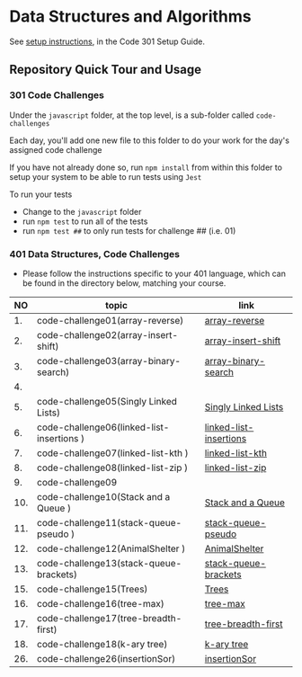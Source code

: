 # Data Structures and Algorithms

See [setup instructions](https://codefellows.github.io/setup-guide/code-301/3-code-challenges), in the Code 301 Setup Guide.

## Repository Quick Tour and Usage

### 301 Code Challenges

Under the `javascript` folder, at the top level, is a sub-folder called `code-challenges`

Each day, you'll add one new file to this folder to do your work for the day's assigned code challenge

If you have not already done so, run `npm install` from within this folder to setup your system to be able to run tests using `Jest`

To run your tests

- Change to the `javascript` folder
- run `npm test` to run all of the tests
- run `npm test ##` to only run tests for challenge ## (i.e. 01)

### 401 Data Structures, Code Challenges

- Please follow the instructions specific to your 401 language, which can be 
found in the directory below, matching your course.


|  NO  |topic            |  link             |
|  -  | - | - |
| 1.  | code-challenge01(array-reverse) | [array-reverse](https://github.com/marwanrawshedh/data-structures-and-algorithms/blob/main/javascript-401/code-challenge01/README.md) |
| 2.  | code-challenge02(array-insert-shift) |  [array-insert-shift](https://github.com/marwanrawshedh/data-structures-and-algorithms/blob/main/javascript-401/code-challenge02/README.md) |
| 3.  | code-challenge03(array-binary-search)  | [array-binary-search](https://github.com/marwanrawshedh/data-structures-and-algorithms/blob/main/javascript-401/code-challenge03/README.md)  |
| 4.  |   |   |
| 5.  |  code-challenge05(Singly Linked Lists) | [Singly Linked Lists](https://github.com/marwanrawshedh/data-structures-and-algorithms/blob/main/javascript-401/code-challenge05/README.md)  |
| 6.  | code-challenge06(linked-list-insertions ) | [linked-list-insertions](https://github.com/marwanrawshedh/data-structures-and-algorithms/blob/main/javascript-401/code-challenge06/README.md)   |
| 7.  | code-challenge07(linked-list-kth ) | [linked-list-kth](https://github.com/marwanrawshedh/data-structures-and-algorithms/blob/main/javascript-401/code-challenge07/README.md)   |
| 8.  | code-challenge08(linked-list-zip ) | [linked-list-zip](https://github.com/marwanrawshedh/data-structures-and-algorithms/blob/main/javascript-401/code-challenge08/README.md)   |
| 9.  | code-challenge09 |    |
| 10.  | code-challenge10(Stack and a Queue ) | [Stack and a Queue](https://github.com/marwanrawshedh/data-structures-and-algorithms/blob/main/javascript-401/code-challenge10/README.md)   |
| 11.  | code-challenge11(stack-queue-pseudo ) | [stack-queue-pseudo](https://github.com/marwanrawshedh/data-structures-and-algorithms/blob/main/javascript-401/code-challenge11/README.md)   |
| 12.  | code-challenge12(AnimalShelter ) | [AnimalShelter](https://github.com/marwanrawshedh/data-structures-and-algorithms/blob/main/javascript-401/code-challenge12/README.md)   |
| 13.  | code-challenge13(stack-queue-brackets) | [stack-queue-brackets](https://github.com/marwanrawshedh/data-structures-and-algorithms/blob/main/javascript-401/code-challenge13/README.md)   |
| 15.  | code-challenge15(Trees) | [Trees](https://github.com/marwanrawshedh/data-structures-and-algorithms/blob/main/javascript-401/code-challenge15/README.md)   |
| 16.  | code-challenge16(tree-max) | [tree-max](https://github.com/marwanrawshedh/data-structures-and-algorithms/blob/main/javascript-401/code-challenge16/README.md)   |
| 17.  | code-challenge17(tree-breadth-first) | [tree-breadth-first](https://github.com/marwanrawshedh/data-structures-and-algorithms/blob/main/javascript-401/code-challenge17/README.md)   |
| 18.  | code-challenge18(k-ary tree) | [k-ary tree](https://github.com/marwanrawshedh/data-structures-and-algorithms/blob/main/javascript-401/code-challenge18/README.md)   |
| 26.  | code-challenge26(insertionSor) | [insertionSor](https://github.com/marwanrawshedh/data-structures-and-algorithms/blob/main/javascript-401/code-challenge26/README.md)   |

